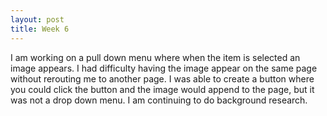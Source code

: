 ```yaml
---
layout: post
title: Week 6
---
```


I am working on a pull down menu where when the item is selected an image appears. I had difficulty having the image appear on the same page without rerouting me to another page. I was able to create a button where you could click the button and the image would append to the page, but it was not a drop down menu. I am continuing to do background research. 
